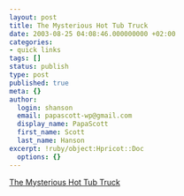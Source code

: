 ```yaml
---
layout: post
title: The Mysterious Hot Tub Truck
date: 2003-08-25 04:08:46.000000000 +02:00
categories:
- quick links
tags: []
status: publish
type: post
published: true
meta: {}
author:
  login: shanson
  email: papascott-wp@gmail.com
  display_name: PapaScott
  first_name: Scott
  last_name: Hanson
excerpt: !ruby/object:Hpricot::Doc
  options: {}
---
```

<p><a title="Toronto seems to have it all..." href="http://accordionguy.blogware.com/blog/_archives/2003/8/24/1692.html">The Mysterious Hot Tub Truck</a></p>
